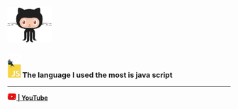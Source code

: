 <img src="./images/github.gif" width="100"/>

### <img src="./images/js.gif" width="30"/> The language I used the most is java script




-----------------------
**[<img src="./images/youtube.gif" width="20"/> |  YouTube](https://www.youtube.com/channel/UCgs8Nz3Msrl4GqX3DeOZ6tQ)** 




